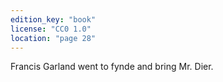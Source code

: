 ```yaml
---
edition_key: "book"
license: "CC0 1.0"
location: "page 28"
---
```

Francis Garland went to fynde and bring Mr. Dier.
